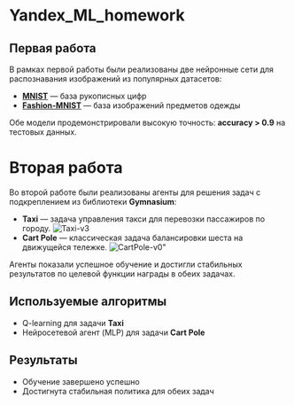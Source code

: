 # Yandex_ML_homework
## Первая работа

В рамках первой работы были реализованы две нейронные сети для распознавания изображений из популярных датасетов:  
- [**MNIST**](http://yann.lecun.com/exdb/mnist/) — база рукописных цифр  
- [**Fashion-MNIST**](https://github.com/zalandoresearch/fashion-mnist) — база изображений предметов одежды  

Обе модели продемонстрировали высокую точность: **accuracy > 0.9** на тестовых данных.


# Вторая работа

Во второй работе были реализованы агенты для решения задач с подкреплением из библиотеки **Gymnasium**:

- **Taxi** — задача управления такси для перевозки пассажиров по городу.
![Taxi-v3](https://gymnasium.farama.org/_images/taxi.gif)
- **Cart Pole** — классическая задача балансировки шеста на движущейся тележке.
![CartPole-v0"](https://www.gymlibrary.dev/_images/cart_pole.gif)

Агенты показали успешное обучение и достигли стабильных результатов по целевой функции награды в обеих задачах.

## Используемые алгоритмы

- Q-learning для задачи **Taxi**
- Нейросетевой агент (MLP) для задачи **Cart Pole**

## Результаты

- Обучение завершено успешно
- Достигнута стабильная политика для обеих задач
